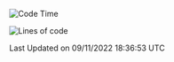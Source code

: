 <!--START_SECTION:waka-->
![Code Time](http://img.shields.io/badge/Code%20Time-964%20hrs%2043%20mins-blue)

![Lines of code](https://img.shields.io/badge/From%20Hello%20World%20I%27ve%20Written-24%20Thousand%20lines%20of%20code-blue)


 Last Updated on 09/11/2022 18:36:53 UTC
<!--END_SECTION:waka-->
